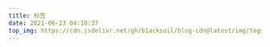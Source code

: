 ```yaml
---
title: 标签
date: 2021-06-23 04:10:37
top_img: https://cdn.jsdelivr.net/gh/b1acksoil/blog-cdn@latest/img/tags.jpg
---
```

